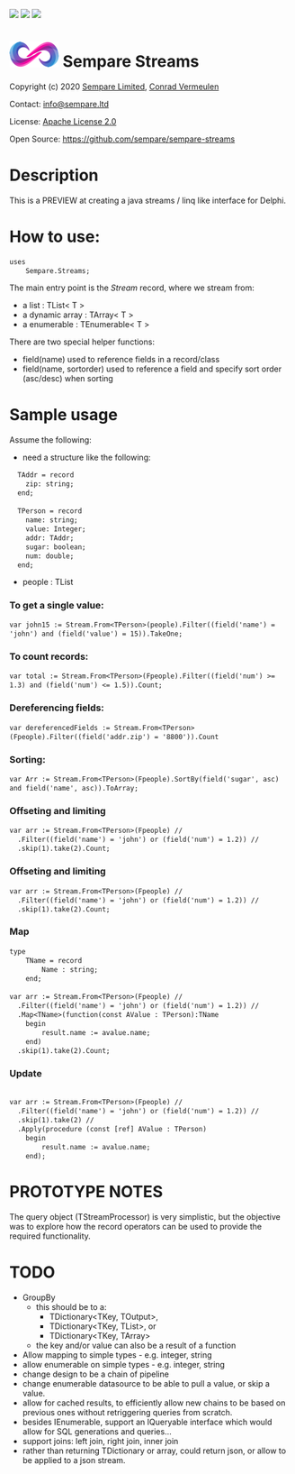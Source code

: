 [![](https://tokei.rs/b1/github/sempare/sempare-streams?category=lines)](https://github.com/sempare/sempare-streams) [![](https://tokei.rs/b1/github/sempare/sempare-streams?category=code)](https://github.com/sempare/sempare-streams) [![](https://tokei.rs/b1/github/sempare/sempare-streams?category=files)](https://github.com/sempare/sempare-streams)

# ![](./images/sempare-logo-45px.png) Sempare Streams

Copyright (c) 2020 [Sempare Limited](http://www.sempare.ltd), [Conrad Vermeulen](mailto:conrad.vermeulen@gmail.com)

Contact: <info@sempare.ltd>

License: [Apache License 2.0](http://www.apache.org/licenses/LICENSE-2.0.txt)

Open Source: https://github.com/sempare/sempare-streams

# Description

This is a PREVIEW at creating a java streams / linq like interface for Delphi.

# How to use:

```
uses
    Sempare.Streams;
```


The main entry point is the _Stream_ record, where we stream from:
* a list : TList< T >
* a dynamic array : TArray< T >
* a enumerable : TEnumerable< T >
	
There are two special helper functions:
- field(name) 
	used to reference fields in a record/class
- field(name, sortorder)
	used to reference a field and specify sort order (asc/desc) when sorting

# Sample usage

Assume the following:
* need a structure like the following:
``` 
  TAddr = record
    zip: string;
  end;

  TPerson = record
    name: string;
    value: Integer;
    addr: TAddr;
    sugar: boolean;
    num: double;
  end;
```
* people : TList<TPerson>

### To get a single value:
```
var john15 := Stream.From<TPerson>(people).Filter((field('name') = 'john') and (field('value') = 15)).TakeOne;

```

### To count records:
```
var total := Stream.From<TPerson>(Fpeople).Filter((field('num') >= 1.3) and (field('num') <= 1.5)).Count;
```

### Dereferencing fields:
```
var dereferencedFields := Stream.From<TPerson>(Fpeople).Filter((field('addr.zip') = '8800')).Count
```

### Sorting:
```
var Arr := Stream.From<TPerson>(Fpeople).SortBy(field('sugar', asc) and field('name', asc)).ToArray;

```

### Offseting and limiting
```
var arr := Stream.From<TPerson>(Fpeople) //
  .Filter((field('name') = 'john') or (field('num') = 1.2)) //
  .skip(1).take(2).Count; 
```

### Offseting and limiting
```
var arr := Stream.From<TPerson>(Fpeople) //
  .Filter((field('name') = 'john') or (field('num') = 1.2)) //
  .skip(1).take(2).Count; 
```

### Map
```
type
	TName = record
		Name : string;
	end;
	
var arr := Stream.From<TPerson>(Fpeople) //
  .Filter((field('name') = 'john') or (field('num') = 1.2)) //
  .Map<TName>(function(const AValue : TPerson):TName 
  	begin
  		result.name := avalue.name;
  	end)
  .skip(1).take(2).Count; 
```

### Update
```
	
var arr := Stream.From<TPerson>(Fpeople) //
  .Filter((field('name') = 'john') or (field('num') = 1.2)) //
  .skip(1).take(2) //
  .Apply(procedure (const [ref] AValue : TPerson) 
  	begin
  		result.name := avalue.name;
  	end); 
```

# PROTOTYPE NOTES

The query object (TStreamProcessor) is very simplistic, but the objective was to explore how the record operators can be used to provide the required functionality.

# TODO
- GroupBy
  * this should be to a:
  	- TDictionary<TKey, TOutput>, 
  	- TDictionary<TKey, TList<TOutput>>, or 
  	- TDictionary<TKey, TArray<TOutput>>
  * the key and/or value can also be a result of a function
- Allow mapping to simple types - e.g. integer, string
- allow enumerable on simple types - e.g. integer, string
- change design to be a chain of pipeline
- change enumerable datasource to be able to pull a value, or skip a value.
- allow for cached results, to efficiently allow new chains to be based on previous ones without retriggering queries from scratch.
- besides IEnumerable<T>, support an IQueryable<T> interface which would allow for SQL generations and queries...
- support joins: left join, right join, inner join
- rather than returning TDictionary or array, could return json, or allow to be applied to a json stream.
